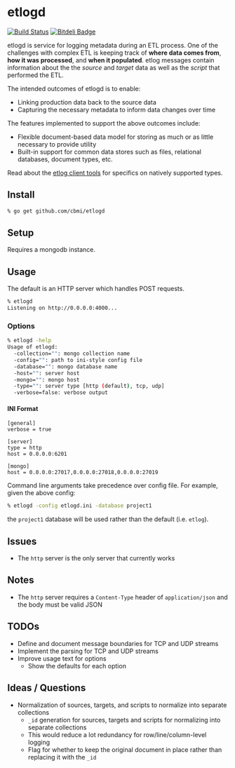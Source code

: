# etlogd

[![Build Status](https://travis-ci.org/cbmi/etlogd.png?branch=master)](https://travis-ci.org/cbmi/etlogd) [![Bitdeli Badge](https://d2weczhvl823v0.cloudfront.net/cbmi/etlogd/trend.png)](https://bitdeli.com/free "Bitdeli Badge")

etlogd is service for logging metadata during an ETL process. One of the challenges with complex ETL is keeping track of **where data comes from**, **how it was processed**, and **when it populated**. etlog messages contain information about the the _source_ and _target_ data as well as the _script_ that performed the ETL.

The intended outcomes of etlogd is to enable:

- Linking production data back to the source data
- Capturing the necessary metadata to inform data changes over time

The features implemented to support the above outcomes include:

- Flexible document-based data model for storing as much or as little necessary to provide utility
- Built-in support for common data stores such as files, relational databases, document types, etc.

Read about the [etlog client tools](https://github.com/cbmi/etlog/) for specifics on natively supported types.

## Install

```bash
% go get github.com/cbmi/etlogd
```

## Setup

Requires a mongodb instance.

## Usage

The default is an HTTP server which handles POST requests.

```bash
% etlogd
Listening on http://0.0.0.0:4000...
```

### Options

```bash
% etlogd -help
Usage of etlogd:
  -collection="": mongo collection name
  -config="": path to ini-style config file
  -database="": mongo database name
  -host="": server host
  -mongo="": mongo host
  -type="": server type [http (default), tcp, udp]
  -verbose=false: verbose output
```

#### INI Format

```dosini
[general]
verbose = true

[server]
type = http
host = 0.0.0.0:6201

[mongo]
host = 0.0.0.0:27017,0.0.0.0:27018,0.0.0.0:27019
```

Command line arguments take precedence over config file. For example, given the above config:

```bash
% etlogd -config etlogd.ini -database project1
```

the `project1` database will be used rather than the default (i.e. `etlog`).

## Issues

- The `http` server is the only server that currently works

## Notes

- The `http` server requires a `Content-Type` header of `application/json` and the body must be valid JSON

## TODOs

- Define and document message boundaries for TCP and UDP streams
- Implement the parsing for TCP and UDP streams
- Improve usage text for options
    - Show the defaults for each option

## Ideas / Questions

- Normalization of sources, targets, and scripts to normalize into separate collections
    - `_id` generation for sources, targets and scripts for normalizing into separate collections
    - This would reduce a lot redundancy for row/line/column-level logging
    - Flag for whether to keep the original document in place rather than replacing it with the `_id`

